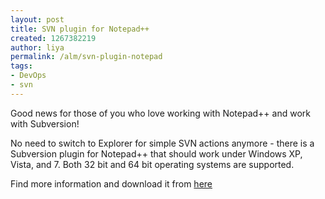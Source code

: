```yaml
---
layout: post
title: SVN plugin for Notepad++
created: 1267382219
author: liya
permalink: /alm/svn-plugin-notepad
tags:
- DevOps
- svn
---
```

<p>Good news for those of you who love working with Notepad++ and work with Subversion!</p>
<p>No need to switch to Explorer for simple SVN actions anymore - there is a Subversion plugin for Notepad++ that should work under Windows XP, Vista, and 7.  Both 32 bit and 64 bit  operating systems are supported.</p>
<p>Find more information and download it from <a href="http://www.switchonthecode.com/tech-news/notepadplusplus-subversion-plugin">here</a></p>

